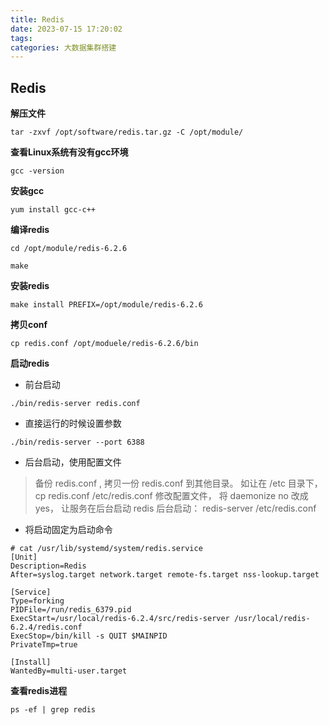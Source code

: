```yaml
---
title: Redis
date: 2023-07-15 17:20:02
tags:
categories: 大数据集群搭建
---
```

## Redis

**解压文件**

```
tar -zxvf /opt/software/redis.tar.gz -C /opt/module/
```

**查看Linux系统有没有gcc环境**

```
gcc -version
```

**安装gcc**

```
yum install gcc-c++
```

**编译redis**

```
cd /opt/module/redis-6.2.6
```

```
make
```

**安装redis**

```
make install PREFIX=/opt/module/redis-6.2.6
```

**拷贝conf**

```
cp redis.conf /opt/moduele/redis-6.2.6/bin
```

**启动redis**

- 前台启动

```
./bin/redis-server redis.conf
```

- 直接运行的时候设置参数

```
./bin/redis-server --port 6388
```

- 后台启动，使用配置文件

> 备份 redis.conf , 拷贝一份 redis.conf 到其他目录。 如让在 /etc 目录下，cp redis.conf /etc/redis.conf
> 修改配置文件， 将 daemonize no 改成 yes， 让服务在后台启动
> redis 后台启动： redis-server /etc/redis.conf

- 将启动固定为启动命令

```
# cat /usr/lib/systemd/system/redis.service
[Unit]
Description=Redis
After=syslog.target network.target remote-fs.target nss-lookup.target
 
[Service]
Type=forking
PIDFile=/run/redis_6379.pid
ExecStart=/usr/local/redis-6.2.4/src/redis-server /usr/local/redis-6.2.4/redis.conf
ExecStop=/bin/kill -s QUIT $MAINPID
PrivateTmp=true
 
[Install]
WantedBy=multi-user.target
```

**查看redis进程**

```
ps -ef | grep redis
```

